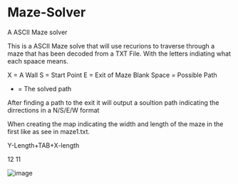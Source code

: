 # Maze-Solver
A ASCII Maze solver 

This is a ASCII Maze solve that will use recurions to traverse through a maze that has been decoded from a TXT File.
With the letters indiating what each spaace means. 

X = A Wall 
S = Start Point 
E = Exit of Maze
Blank Space = Possible Path 
* = The solved path

After finding a path to the exit it will output a soultion path indicating the dirrections in a N/S/E/W format 

When creating the map indicating the width and length of the maze in the first like as see in maze1.txt. 

Y-Length+TAB+X-length  

12  11

![image](https://user-images.githubusercontent.com/50944372/235743672-596b3243-9f92-4f08-ba3f-fb8da215e5ab.png)

